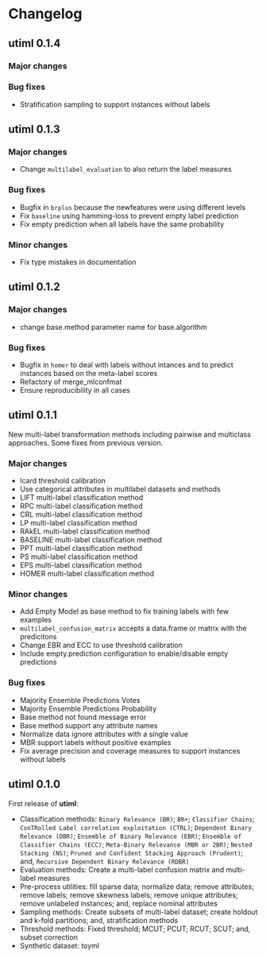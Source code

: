 # Changelog

## utiml 0.1.4

### Major changes

### Bug fixes
* Stratification sampling to support instances without labels

## utiml 0.1.3
### Major changes
* Change `multilabel_evaluation` to also return the label measures

### Bug fixes
* Bugfix in `brplus` because the newfeatures were using different levels
* Fix `baseline` using hamming-loss to prevent empty label prediction
* Fix empty prediction when all labels have the same probability

### Minor changes
* Fix type mistakes in documentation

## utiml 0.1.2

### Major changes
* change base.method parameter name for base.algorithm

### Bug fixes
* Bugfix in `homer` to deal with labels without intances and to predict instances 
   based on the meta-label scores
* Refactory of merge_mlconfmat
* Ensure reproducibility in all cases


## utiml 0.1.1
New multi-label transformation methods including pairwise and multiclass 
approaches. Some fixes from previous version.

### Major changes
* lcard threshold calibration
* Use categorical attributes in multilabel datasets and methods
* LIFT multi-label classification method
* RPC multi-label classification method
* CRL multi-label classification method
* LP multi-label classification method
* RAkEL multi-label classification method
* BASELINE multi-label classification method
* PPT multi-label classification method
* PS multi-label classification method
* EPS multi-label classification method
* HOMER multi-label classification method

### Minor changes
* Add Empty Model as base method to fix training labels with few examples
* `multilabel_confusion_matrix` accepts a data.frame or matrix with the predicitons
* Change EBR and ECC to use threshold calibration
* Include empty.prediction configuration to enable/disable empty predictions

### Bug fixes
* Majority Ensemble Predictions Votes
* Majority Ensemble Predictions Probability
* Base method not found message error
* Base method support any attribute names
* Normalize data ignore attributes with a single value
* MBR support labels without positive examples
* Fix average precision and coverage measures to support instances without labels

## utiml 0.1.0

First release of **utiml**:

* Classification methods: `Binary Relevance (BR)`; `BR+`; `Classifier Chains`;
  `ConTRolled Label correlation exploitation (CTRL)`; `Dependent Binary Relevance (DBR)`;
  `Ensemble of Binary Relevance (EBR)`; `Ensemble of Classifier Chains (ECC)`;
  `Meta-Binary Relevance (MBR or 2BR)`; `Nested Stacking (NS)`; 
  `Pruned and Confident Stacking Approach (Prudent)`; and, `Recursive Dependent Binary Relevance (RDBR)`
* Evaluation methods: Create a multi-label confusion matrix and multi-label measures
* Pre-process utilities: fill sparse data; normalize data; remove attributes; 
   remove labels; remove skewness labels; remove unique attributes; 
   remove unlabeled instances; and, replace nominal attributes
* Sampling methods: Create subsets of multi-label dataset; 
   create holdout and k-fold partitions; and, stratification methods
* Threshold methods: Fixed threshold; MCUT; PCUT; RCUT; SCUT; and, subset correction
* Synthetic dataset: toyml
